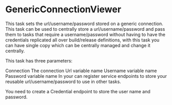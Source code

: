 # GenericConnectionViewer

This task sets the url/username/password stored on a generic connection. This task can be used to centrally store a url/username/password and pass them to tasks that require a username/password without having to have the credentials replicated all over build/release definitions, with this task you can have single copy which can be centrally managed and change it centrally.

This task has three parameters:

Connection The connection
Url variable name
Username variable name
Password variable name
In your can register service endpoints to store your reusable url/username/password to use in other tasks.

You need to create a Credential endpoint to store the user name and password.

